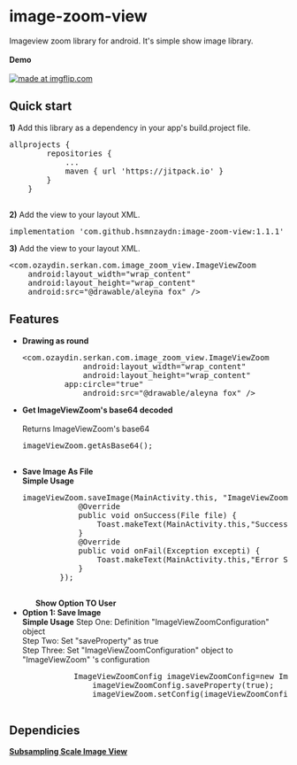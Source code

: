 # image-zoom-view
Imageview zoom library for android. It's simple show image library.
</br>
</br>
<b>Demo</b>
</br>
</br>
 <a href="https://imgflip.com/gif/2falhe"><img src="https://i.imgflip.com/2falhe.gif" title="made at imgflip.com"/></a>

<h2>Quick start</h2>
<pr>
<b>1)</b> Add this library as a dependency in your app's build.project file.

<pre>
allprojects {
		repositories {
			...
			maven { url 'https://jitpack.io' }
		}
	}
  </pre>

<b>2)</b> Add the view to your layout XML.
<pre>implementation 'com.github.hsmnzaydn:image-zoom-view:1.1.1'</pre>

<b>3)</b> Add the view to your layout XML.
<pre>&lt;com.ozaydin.serkan.com.image_zoom_view.ImageViewZoom
    android:layout_width="wrap_content"
    android:layout_height="wrap_content"
    android:src="@drawable/aleyna_fox" /&gt;</pre>
    
<h2>Features</h2>
<pr>
    <ul>
	    <li><b>Drawing as round</b></li>
	    <pre>&lt;com.ozaydin.serkan.com.image_zoom_view.ImageViewZoom
    	     android:layout_width="wrap_content"
             android:layout_height="wrap_content"
	     app:circle="true"
             android:src="@drawable/aleyna_fox" /&gt;</pre>
          <li><b>Get ImageViewZoom's base64 decoded</b></li>
	    <br>
	    Returns ImageViewZoom's base64 
             <pre>
imageViewZoom.getAsBase64();
             </pre>
	    <li><b>Save Image As File</b></li>
	    <b>Simple Usage</b>
	    <pre>
imageViewZoom.saveImage(MainActivity.this, "ImageViewZoom", "test", Bitmap.CompressFormat.JPEG, 1, new SaveFileListener() {
            @Override
            public void onSuccess(File file) {
                Toast.makeText(MainActivity.this,"Success",Toast.LENGTH_SHORT).show();
            }
            @Override
            public void onFail(Exception excepti) {
                Toast.makeText(MainActivity.this,"Error Save",Toast.LENGTH_SHORT).show();
            }
        });
	    </pre>
	    <ul><b>Show Option TO User</b></ul>
	    <li><b>Option 1: Save Image</b> </li>
	    <b>      Simple Usage</b>
	    Step One: Definition "ImageViewZoomConfiguration" object</br>
	    Step Two: Set "saveProperty" as true</br>
	    Step Three: Set "ImageViewZoomConfiguration" object to "ImageViewZoom" 's configuration</br>
	    <pre>
	       ImageViewZoomConfig imageViewZoomConfig=new ImageViewZoomConfig();
               imageViewZoomConfig.saveProperty(true);
               imageViewZoom.setConfig(imageViewZoomConfig);
	    </pre>
	</ul>   
	<h2> Dependicies </h2>
	<pr>
		<a href="https://github.com/davemorrissey/subsampling-scale-image-view"><b>Subsampling Scale Image View</b></a>
	    
